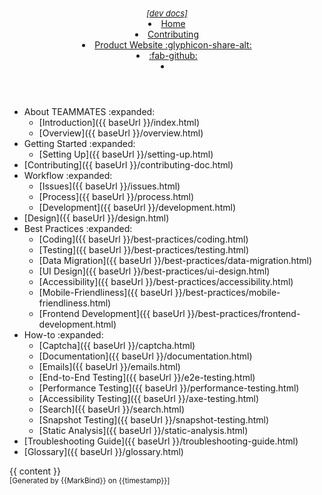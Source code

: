 <head-bottom>
  <link rel="stylesheet" href="{{ baseUrl }}/stylesheets/main.css">
</head-bottom>

<header fixed>
  <navbar placement="top" type="inverse">
    <a slot="brand" href="{{ baseUrl }}/index.html" title="Home" class="navbar-brand">
      <pic src="{{ baseUrl }}/images/teammateslogo.png" width="150" alt="Logo" caption=""/>
      <span style="font-style:italic;font-size:small">[dev docs]</span>
    </a>
    <li><a href="{{ baseUrl }}/index.html" class="nav-link">Home</a></li>
    <li><a href="{{ baseUrl }}/contributing-doc.html" class="nav-link">Contributing</a></li>
    <li><a href="https://teammatesv4.appspot.com/" target="_blank" class="nav-link">Product Website <md>:glyphicon-share-alt:</md></a></li>
    <li><a href="https://github.com/TEAMMATES/teammates" target="_blank" class="nav-link"><md>:fab-github:</md></a></li>
  <li slot="right">
    <form class="navbar-form">
      <searchbar :data="searchData" placeholder="Search" :on-hit="searchCallback" menu-align-right></searchbar>
    </form>
  </li>
  </navbar>
</header>

<div id="flex-body">
  <nav id="site-nav" class="fixed-header-padding">
    <div class="nav-component slim-scroll">
      <site-nav>

* About TEAMMATES :expanded:
  * [Introduction]({{ baseUrl }}/index.html)
  * [Overview]({{ baseUrl }}/overview.html)
* Getting Started :expanded:
  * [Setting Up]({{ baseUrl }}/setting-up.html)
* [Contributing]({{ baseUrl }}/contributing-doc.html)
* Workflow :expanded:
  * [Issues]({{ baseUrl }}/issues.html)
  * [Process]({{ baseUrl }}/process.html)
  * [Development]({{ baseUrl }}/development.html)
* [Design]({{ baseUrl }}/design.html)
* Best Practices :expanded:
  * [Coding]({{ baseUrl }}/best-practices/coding.html)
  * [Testing]({{ baseUrl }}/best-practices/testing.html)
  * [Data Migration]({{ baseUrl }}/best-practices/data-migration.html)
  * [UI Design]({{ baseUrl }}/best-practices/ui-design.html)
  * [Accessibility]({{ baseUrl }}/best-practices/accessibility.html)
  * [Mobile-Friendliness]({{ baseUrl }}/best-practices/mobile-friendliness.html)
  * [Frontend Development]({{ baseUrl }}/best-practices/frontend-development.html)
* How-to :expanded:
  * [Captcha]({{ baseUrl }}/captcha.html)
  * [Documentation]({{ baseUrl }}/documentation.html)
  * [Emails]({{ baseUrl }}/emails.html)
  * [End-to-End Testing]({{ baseUrl }}/e2e-testing.html)
  * [Performance Testing]({{ baseUrl }}/performance-testing.html)
  * [Accessibility Testing]({{ baseUrl }}/axe-testing.html)
  * [Search]({{ baseUrl }}/search.html)
  * [Snapshot Testing]({{ baseUrl }}/snapshot-testing.html)
  * [Static Analysis]({{ baseUrl }}/static-analysis.html)
* [Troubleshooting Guide]({{ baseUrl }}/troubleshooting-guide.html)
* [Glossary]({{ baseUrl }}/glossary.html)
      </site-nav>
    </div>
  </nav>
  <div id="content-wrapper" class="fixed-header-padding">
    {{ content }}
  </div>
  <nav id="page-nav" class="fixed-header-padding">
    <div class="nav-component slim-scroll">
      <page-nav />
    </div>
  </nav>
</div>

<footer>
  
<!-- Support MarkBind by including a link to us on your landing page! -->
<div class="text-center">
  <small>[Generated by {{MarkBind}} on {{timestamp}}]</small>
</div>

</footer>

